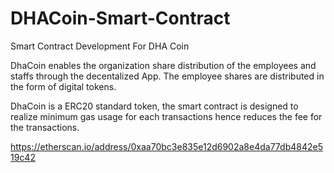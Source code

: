 # DHACoin-Smart-Contract
Smart Contract Development For DHA Coin

DhaCoin enables the organization share distribution of the employees and staffs through the decentalized App. The employee shares are distributed in the form of digital tokens.

DhaCoin is a ERC20 standard token, the smart contract is designed to realize minimum gas usage for each transactions hence reduces the fee for the transactions.

https://etherscan.io/address/0xaa70bc3e835e12d6902a8e4da77db4842e519c42




